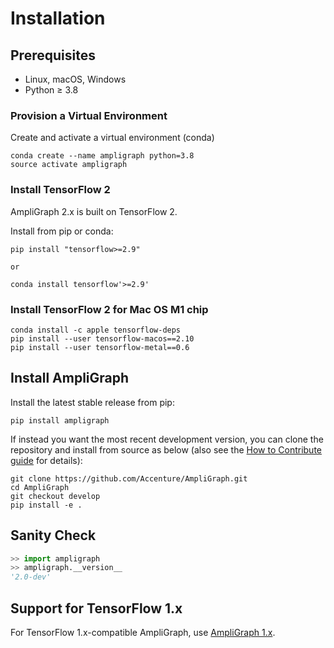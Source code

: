 # Installation

## Prerequisites

* Linux, macOS, Windows
* Python ≥ 3.8

### Provision a Virtual Environment

Create and activate a virtual environment (conda)

```
conda create --name ampligraph python=3.8
source activate ampligraph
```

### Install TensorFlow 2

AmpliGraph 2.x is built on TensorFlow 2.

Install from pip or conda:

```
pip install "tensorflow>=2.9"

or 

conda install tensorflow'>=2.9'
```

### Install TensorFlow 2 for Mac OS M1 chip

```
conda install -c apple tensorflow-deps
pip install --user tensorflow-macos==2.10
pip install --user tensorflow-metal==0.6
```

## Install AmpliGraph


Install the latest stable release from pip:

```
pip install ampligraph
```


If instead you want the most recent development version, you can clone the repository
and install from source as below (also see the [How to Contribute guide](dev.md) for details):

```
git clone https://github.com/Accenture/AmpliGraph.git
cd AmpliGraph
git checkout develop
pip install -e .
```

## Sanity Check

```python
>> import ampligraph
>> ampligraph.__version__
'2.0-dev'
```


## Support for TensorFlow 1.x
For TensorFlow 1.x-compatible AmpliGraph, use [AmpliGraph 1.x](https://docs.ampligraph.org/en/1.4.0/).
